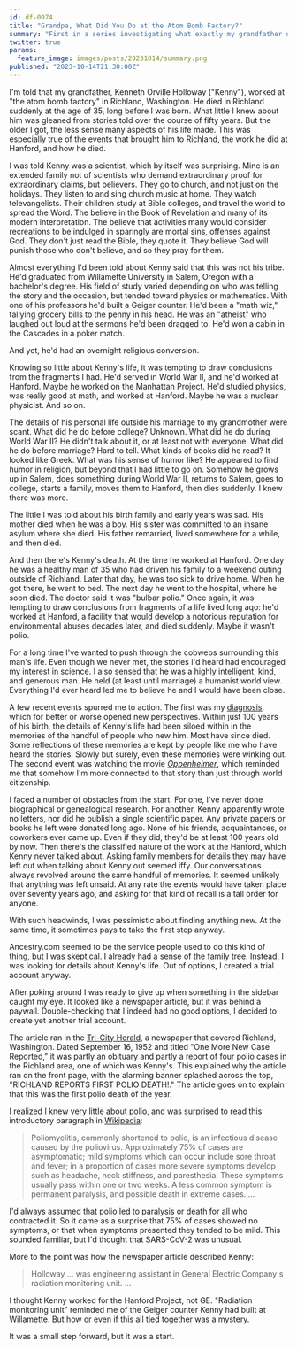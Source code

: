 ```yaml
---
id: df-0074
title: "Grandpa, What Did You Do at the Atom Bomb Factory?"
summary: "First in a series investigating what exactly my grandfather did at the Hanford Engineer works."
twitter: true
params:
  feature_image: images/posts/20231014/summary.png
published: "2023-10-14T21:30:00Z"
---
```


I'm told that my grandfather, Kenneth Orville Holloway ("Kenny"), worked at "the atom bomb factory" in Richland, Washington. He died in Richland suddenly at the age of 35, long before I was born. What little I knew about him was gleaned from stories told over the course of fifty years. But the older I got, the less sense many aspects of his life made. This was especially true of the events that brought him to Richland, the work he did at Hanford, and how he died.

I was told Kenny was a scientist, which by itself was surprising. Mine is an extended family not of scientists who demand extraordinary proof for extraordinary claims, but believers. They go to church, and not just on the holidays. They listen to and sing church music at home. They watch televangelists. Their children study at Bible colleges, and travel the world to spread the Word. The believe in the Book of Revelation and many of its modern interpretation. The believe that activities many would consider recreations to be indulged in sparingly are mortal sins, offenses against God. They don't just read the Bible, they quote it. They believe God will punish those who don't believe, and so they pray for them.

Almost everything I'd been told about Kenny said that this was not his tribe. He'd graduated from Willamette University in Salem, Oregon with a bachelor's degree. His field of study varied depending on who was telling the story and the occasion, but tended toward physics or mathematics. With one of his professors he'd built a Geiger counter. He'd been a "math wiz," tallying grocery bills to the penny in his head. He was an "atheist" who laughed out loud at the sermons he'd been dragged to. He'd won a cabin in the Cascades in a poker match.

And yet, he'd had an overnight religious conversion.

Knowing so little about Kenny's life, it was tempting to draw conclusions from the fragments I had. He'd served in World War II, and he'd worked at Hanford. Maybe he worked on the Manhattan Project. He'd studied physics, was really good at math, and worked at Hanford. Maybe he was a nuclear physicist. And so on.

The details of his personal life outside his marriage to my grandmother were scant. What did he do before college? Unknown. What did he do during World War II? He didn't talk about it, or at least not with everyone. What did he do before marriage? Hard to tell. What kinds of books did he read? It looked like Greek. What was his sense of humor like? He appeared to find humor in religion, but beyond that I had little to go on. Somehow he grows up in Salem, does something during World War II, returns to Salem, goes to college, starts a family, moves them to Hanford, then dies suddenly. I knew there was more.

The little I was told about his birth family and early years was sad. His mother died when he was a boy. His sister was committed to an insane asylum where she died. His father remarried, lived somewhere for a while, and then died.

And then there's Kenny's death. At the time he worked at Hanford. One day he was a healthy man of 35 who had driven his family to a weekend outing outside of Richland. Later that day, he was too sick to drive home. When he got there, he went to bed. The next day he went to the hospital, where he soon died. The doctor said it was "bulbar polio." Once again, it was tempting to draw conclusions from fragments of a life lived long aqo: he'd worked at Hanford, a facility that would develop a notorious reputation for environmental abuses decades later, and died suddenly. Maybe it wasn't polio.

For a long time I've wanted to push through the cobwebs surrounding this man's life. Even though we never met, the stories I'd heard had encouraged my interest in science. I also sensed that he was a highly intelligent, kind, and generous man. He held (at least until marriage) a humanist world view. Everything I'd ever heard led me to believe he and I would have been close.

A few recent events spurred me to action. The first was my [diagnosis](/articles/2023/06/06/the-g-word/), which for better or worse opened new perspectives. Within just 100 years of his birth, the details of Kenny's life had been siloed within in the memories of the handful of people who new him. Most have since died. Some reflections of these memories are kept by people like me who have heard the stories. Slowly but surely, even these memories were winking out. The second event was watching the movie *[Oppenheimer](https://en.wikipedia.org/wiki/Oppenheimer_(film))*, which reminded me that somehow I'm more connected to that story than just through world citizenship.

I faced a number of obstacles from the start. For one, I've never done biographical or genealogical research. For another, Kenny apparently wrote no letters, nor did he publish a single scientific paper. Any private papers or books he left were donated long ago. None of his friends, acquaintances, or coworkers ever came up. Even if they did, they'd be at least 100 years old by now. Then there's the classified nature of the work at the Hanford, which Kenny never talked about. Asking family members for details they may have left out when talking about Kenny out seemed iffy. Our conversations always revolved around the same handful of memories. It seemed unlikely that anything was left unsaid. At any rate the events would have taken place over seventy years ago, and asking for that kind of recall is a tall order for anyone.

With such headwinds, I was pessimistic about finding anything new. At the same time, it sometimes pays to take the first step anyway.

Ancestry.com seemed to be the service people used to do this kind of thing, but I was skeptical. I already had a sense of the family tree. Instead, I was looking for details about Kenny's life. Out of options, I created a trial account anyway.

After poking around I was ready to give up when something in the sidebar caught my eye. It looked like a newspaper article, but it was behind a paywall. Double-checking that I indeed had no good options, I decided to create yet another trial account.

The article ran in the [Tri-City Herald](https://en.wikipedia.org/wiki/Tri-City_Herald), a newspaper that covered Richland, Washington. Dated September 16, 1952 and titled "One More New Case Reported," it was partly an obituary and partly a report of four polio cases in the Richland area, one of which was Kenny's. This explained why the article ran on the front page, with the alarming banner splashed across the top, "RICHLAND REPORTS FIRST POLIO DEATH!." The article goes on to explain that this was the first polio death of the year.

I realized I knew very little about polio, and was surprised to read this introductory paragraph in [Wikipedia](https://en.wikipedia.org/wiki/Polio):

> Poliomyelitis, commonly shortened to polio, is an infectious disease caused by the poliovirus. Approximately 75% of cases are asymptomatic; mild symptoms which can occur include sore throat and fever; in a proportion of cases more severe symptoms develop such as headache, neck stiffness, and paresthesia. These symptoms usually pass within one or two weeks. A less common symptom is permanent paralysis, and possible death in extreme cases. ...

I'd always assumed that polio led to paralysis or death for all who contracted it. So it came as a surprise that 75% of cases showed no symptoms, or that when symptoms presented they tended to be mild. This sounded familiar, but I'd thought that SARS-CoV-2 was unusual.

More to the point was how the newspaper article described Kenny:

> Holloway ... was engineering assistant in General Electric Company's radiation monitoring unit. ...

I thought Kenny worked for the Hanford Project, not GE. "Radiation monitoring unit" reminded me of the Geiger counter Kenny had built at Willamette. But how or even if this all tied together was a mystery.

It was a small step forward, but it was a start.
